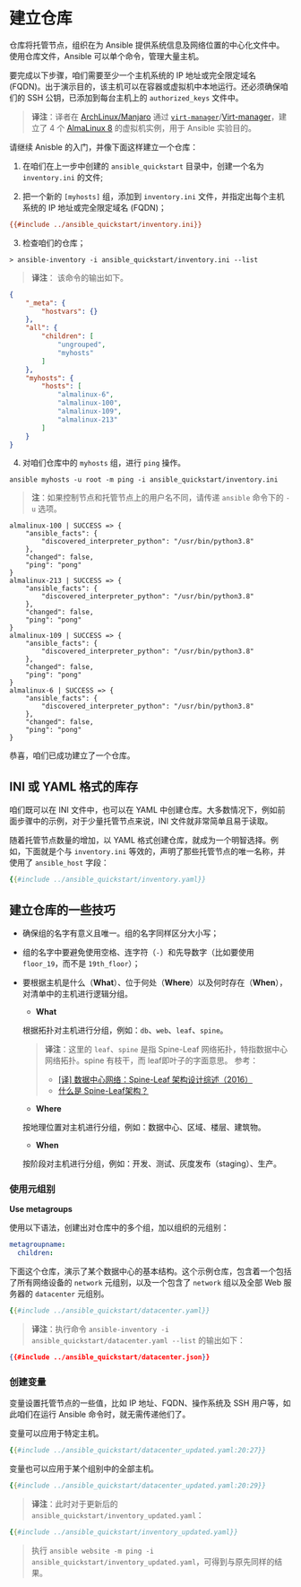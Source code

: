 # 建立仓库

仓库将托管节点，组织在为 Ansible 提供系统信息及网络位置的中心化文件中。使用仓库文件，Ansible 可以单个命令，管理大量主机。

要完成以下步骤，咱们需要至少一个主机系统的 IP 地址或完全限定域名 (FQDN)。出于演示目的，该主机可以在容器或虚拟机中本地运行。还必须确保咱们的 SSH 公钥，已添加到每台主机上的 `authorized_keys` 文件中。

> **译注**：译者在 [ArchLinux/Manjaro](https://manjaro.org/) 通过 [`virt-manager`](https://virt-manager.org/)/[Virt-manager](https://wiki.manjaro.org/index.php/Virt-manager)，建立了 4 个 [AlmaLinux 8](https://almalinux.org/) 的虚拟机实例，用于 Ansible 实验目的。

请继续 Anisble 的入门，并像下面这样建立一个仓库：

1. 在咱们在上一步中创建的 `ansible_quickstart` 目录中，创建一个名为 `inventory.ini` 的文件;

2. 把一个新的 `[myhosts]` 组，添加到 `inventory.ini` 文件，并指定出每个主机系统的 IP 地址或完全限定域名 (FQDN)；

```ini
{{#include ../ansible_quickstart/inventory.ini}}
```

3. 检查咱们的仓库；

```console
> ansible-inventory -i ansible_quickstart/inventory.ini --list
```

> **译注**： 该命令的输出如下。


```json
{
    "_meta": {
        "hostvars": {}
    },
    "all": {
        "children": [
            "ungrouped",
            "myhosts"
        ]
    },
    "myhosts": {
        "hosts": [
            "almalinux-6",
            "almalinux-100",
            "almalinux-109",
            "almalinux-213"
        ]
    }
}
```

4. 对咱们仓库中的 `myhosts` 组，进行 `ping` 操作。

```console
ansible myhosts -u root -m ping -i ansible_quickstart/inventory.ini
```

> **注**：如果控制节点和托管节点上的用户名不同，请传递 `ansible` 命令下的 `-u` 选项。

```console
almalinux-100 | SUCCESS => {
    "ansible_facts": {
        "discovered_interpreter_python": "/usr/bin/python3.8"
    },
    "changed": false,
    "ping": "pong"
}
almalinux-213 | SUCCESS => {
    "ansible_facts": {
        "discovered_interpreter_python": "/usr/bin/python3.8"
    },
    "changed": false,
    "ping": "pong"
}
almalinux-109 | SUCCESS => {
    "ansible_facts": {
        "discovered_interpreter_python": "/usr/bin/python3.8"
    },
    "changed": false,
    "ping": "pong"
}
almalinux-6 | SUCCESS => {
    "ansible_facts": {
        "discovered_interpreter_python": "/usr/bin/python3.8"
    },
    "changed": false,
    "ping": "pong"
}
```

恭喜，咱们已成功建立了一个仓库。


## INI 或 YAML 格式的库存

咱们既可以在 INI 文件中，也可以在 YAML 中创建仓库。大多数情况下，例如前面步骤中的示例，对于少量托管节点来说，INI 文件就非常简单且易于读取。

随着托管节点数量的增加，以 YAML 格式创建仓库，就成为一个明智选择。例如，下面就是个与 `inventory.ini` 等效的，声明了那些托管节点的唯一名称，并使用了 `ansible_host` 字段：

```yaml
{{#include ../ansible_quickstart/inventory.yaml}}
```

## 建立仓库的一些技巧

- 确保组的名字有意义且唯一。组的名字同样区分大小写；

- 组的名字中要避免使用空格、连字符（`-`）和先导数字（比如要使用 `floor_19`，而不是 `19th_floor`）；

+ 要根据主机是什么（**What**）、位于何处（**Where**）以及何时存在（**When**），对清单中的主机进行逻辑分组。

    - **What**

    根据拓扑对主机进行分组，例如：`db`、`web`、`leaf`、`spine`。

    > **译注**：这里的 `leaf`、`spine` 是指 Spine-Leaf 网络拓扑，特指数据中心网络拓扑。spine 有枝干，而 leaf即叶子的字面意思。
    > 参考：
    > - [[译] 数据中心网络：Spine-Leaf 架构设计综述（2016）](http://arthurchiao.art/blog/spine-leaf-design-zh/)
    > - [什么是 Spine-Leaf架构？](https://www.arubanetworks.com/zh-hans/faq/what-is-spine-leaf-architecture/)

    - **Where**

    按地理位置对主机进行分组，例如：数据中心、区域、楼层、建筑物。

    - **When**

    按阶段对主机进行分组，例如：开发、测试、灰度发布（staging）、生产。

### 使用元组别

**Use metagroups**

使用以下语法，创建出对仓库中的多个组，加以组织的元组别：

```yaml
metagroupname:
  children:
```

下面这个仓库，演示了某个数据中心的基本结构。这个示例仓库，包含着一个包括了所有网络设备的 `network` 元组别，以及一个包含了 `network` 组以及全部 Web 服务器的 `datacenter` 元组别。

```yaml
{{#include ../ansible_quickstart/datacenter.yaml}}
```

> **译注**：执行命令 `ansible-inventory -i ansible_quickstart/datacenter.yaml --list` 的输出如下：

```json
{{#include ../ansible_quickstart/datacenter.json}}
```

### 创建变量

变量设置托管节点的一些值，比如 IP 地址、FQDN、操作系统及 SSH 用户等，如此咱们在运行 Ansible 命令时，就无需传递他们了。

变量可以应用于特定主机。

```yaml
{{#include ../ansible_quickstart/datacenter_updated.yaml:20:27}}
```

变量也可以应用于某个组别中的全部主机。

```yaml
{{#include ../ansible_quickstart/datacenter_updated.yaml:20:29}}
```

> **译注**：此时对于更新后的 `ansible_quickstart/inventory_updated.yaml`：

```yaml
{{#include ../ansible_quickstart/inventory_updated.yaml}}
```


> 执行 `ansible website -m ping -i ansible_quickstart/inventory_updated.yaml`，可得到与原先同样的结果。
